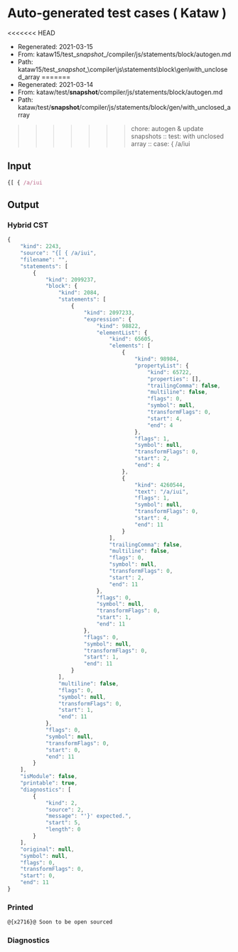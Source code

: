 # Auto-generated test cases ( Kataw )
<<<<<<< HEAD
- Regenerated: 2021-03-15
- From: kataw15/test\__snapshot__/compiler/js/statements/block/autogen.md
- Path: kataw15/test\__snapshot__\compiler\js\statements\block\gen\with_unclosed_array
=======
- Regenerated: 2021-03-14
- From: kataw/test/__snapshot__/compiler/js/statements/block/autogen.md
- Path: kataw/test/__snapshot__/compiler/js/statements/block/gen/with_unclosed_array
>>>>>>> chore: autogen & update snapshots
> :: test: with unclosed array
> :: case: { /a/iui
## Input

`````js
{[ { /a/iui
`````

## Output

### Hybrid CST

```javascript
{
    "kind": 2243,
    "source": "{[ { /a/iui",
    "filename": "",
    "statements": [
        {
            "kind": 2099237,
            "block": {
                "kind": 2084,
                "statements": [
                    {
                        "kind": 2097233,
                        "expression": {
                            "kind": 98822,
                            "elementList": {
                                "kind": 65605,
                                "elements": [
                                    {
                                        "kind": 98984,
                                        "propertyList": {
                                            "kind": 65722,
                                            "properties": [],
                                            "trailingComma": false,
                                            "multiline": false,
                                            "flags": 0,
                                            "symbol": null,
                                            "transformFlags": 0,
                                            "start": 4,
                                            "end": 4
                                        },
                                        "flags": 1,
                                        "symbol": null,
                                        "transformFlags": 0,
                                        "start": 2,
                                        "end": 4
                                    },
                                    {
                                        "kind": 4260544,
                                        "text": "/a/iui",
                                        "flags": 1,
                                        "symbol": null,
                                        "transformFlags": 0,
                                        "start": 4,
                                        "end": 11
                                    }
                                ],
                                "trailingComma": false,
                                "multiline": false,
                                "flags": 0,
                                "symbol": null,
                                "transformFlags": 0,
                                "start": 2,
                                "end": 11
                            },
                            "flags": 0,
                            "symbol": null,
                            "transformFlags": 0,
                            "start": 1,
                            "end": 11
                        },
                        "flags": 0,
                        "symbol": null,
                        "transformFlags": 0,
                        "start": 1,
                        "end": 11
                    }
                ],
                "multiline": false,
                "flags": 0,
                "symbol": null,
                "transformFlags": 0,
                "start": 1,
                "end": 11
            },
            "flags": 0,
            "symbol": null,
            "transformFlags": 0,
            "start": 0,
            "end": 11
        }
    ],
    "isModule": false,
    "printable": true,
    "diagnostics": [
        {
            "kind": 2,
            "source": 2,
            "message": "'}' expected.",
            "start": 5,
            "length": 0
        }
    ],
    "original": null,
    "symbol": null,
    "flags": 0,
    "transformFlags": 0,
    "start": 0,
    "end": 11
}
```

### Printed

```javascript
@{x2716}@ Soon to be open sourced
```

### Diagnostics

```javascript

```

